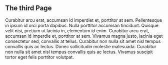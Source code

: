 ## The third Page

Curabitur arcu erat, accumsan id imperdiet et, porttitor at sem. Pellentesque in ipsum id orci porta dapibus. Nulla porttitor accumsan tincidunt. Quisque velit nisi, pretium ut lacinia in, elementum id enim. Curabitur arcu erat, accumsan id imperdie et, porttitor at sem. Vivamus magna justo, lacinia eget consectetur sed, convallis at tellus. Curabitur non nulla sit amet nisl tempus convallis quis ac lectus. Donec sollicitudin molestie malesuada. Curabitur non nulla sit amet nisl tempus convallis quis ac lectus. Vivamus suscipit tortor eget felis porttitor volutpat.
